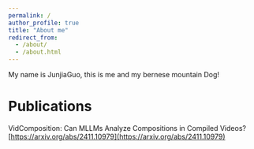 ```yaml
---
permalink: /
author_profile: true
title: "About me"
redirect_from: 
  - /about/
  - /about.html
---
```


My name is JunjiaGuo, this is me and my bernese mountain Dog!

# Publications

VidComposition: Can MLLMs Analyze Compositions in Compiled Videos?
[https://arxiv.org/abs/2411.10979](https://arxiv.org/abs/2411.10979)
